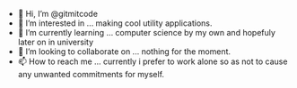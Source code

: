 - 👋 Hi, I’m @gitmitcode
- 👀 I’m interested in ... making cool utility applications.
- 🌱 I’m currently learning ... computer science by my own and hopefuly later on in university
- 💞️ I’m looking to collaborate on ... nothing for the moment.
- 📫 How to reach me ... currently i prefer to work alone so as not to cause any 
unwanted commitments for myself.

<!---
gitmitcode/gitmitcode is a ✨ special ✨ repository because its `README.md` (this file) appears on your GitHub profile.
You can click the Preview link to take a look at your changes.
--->
